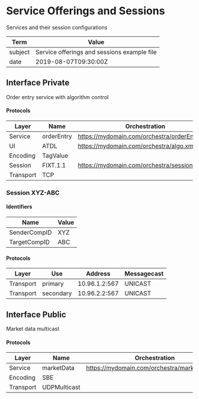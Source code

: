 # Service Offerings and Sessions

Services and their session configurations

| Term    | Value                                       |
|---------|---------------------------------------------|
| subject | Service offerings and sessions example file |
| date    | 2019-08-07T09:30:00Z                        |

## Interface Private

Order entry service with algorithm control

#### Protocols

| Layer     | Name       | Orchestration                                 | Reliability | Messagecast |
|-----------|------------|-----------------------------------------------|-------------|-------------|
| Service   | orderEntry | https://mydomain.com/orchestra/orderEntry.xml |             |             |
| UI        | ATDL       | https://mydomain.com/orchestra/algo.xml       |             |             |
| Encoding  | TagValue   |                                               |             |             |
| Session   | FIXT.1.1   | https://mydomain.com/orchestra/session.xml    | RECOVERABLE |             |
| Transport | TCP        |                                               |             | UNICAST     |

### Session XYZ-ABC

#### Identifiers

| Name         | Value |
|--------------|-------|
| SenderCompID | XYZ   |
| TargetCompID | ABC   |

#### Protocols

| Layer     | Use       | Address       | Messagecast |
|-----------|-----------|---------------|-------------|
| Transport | primary   | 10.96.1.2:567 | UNICAST     |
| Transport | secondary | 10.96.2.2:567 | UNICAST     |

## Interface Public

Market data multicast

#### Protocols

| Layer     | Name         | Orchestration                                 | Address   | Messagecast | Reliability |
|-----------|--------------|-----------------------------------------------|-----------|-------------|-------------|
| Service   | marketData   | https://mydomain.com/orchestra/marketData.xml |           |             |             |
| Encoding  | SBE          |                                               |           |             |             |
| Transport | UDPMulticast |                                               | 224.0.0.1 | MULTICAST   | BEST_EFFORT |

